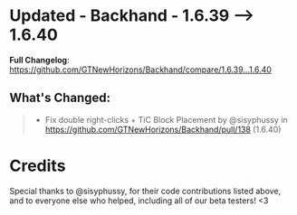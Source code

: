 # Updated - Backhand - 1.6.39 --> 1.6.40
**Full Changelog**: https://github.com/GTNewHorizons/Backhand/compare/1.6.39...1.6.40

## What's Changed:
>* Fix double right-clicks + TiC Block Placement by @sisyphussy in https://github.com/GTNewHorizons/Backhand/pull/138 (1.6.40)

# Credits
Special thanks to @sisyphussy, for their code contributions listed above, and to everyone else who helped, including all of our beta testers! <3
